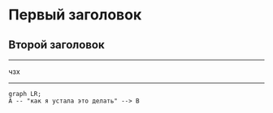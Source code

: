 # Первый заголовок
## Второй заголовок
___
чзх
___


```mermaid
graph LR;
A -- "как я устала это делать" --> B
```

